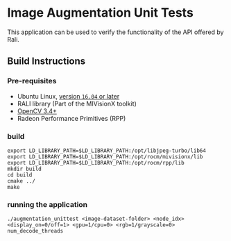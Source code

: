 # Image Augmentation Unit Tests
This application can be used to verify the functionality of the API offered by Rali.

## Build Instructions

### Pre-requisites
* Ubuntu Linux, [version `16.04` or later](https://www.microsoft.com/software-download/windows10)
* RALI library (Part of the MIVisionX toolkit)
* [OpenCV 3.4+](https://github.com/opencv/opencv/releases/tag/3.4.0)
* Radeon Performance Primitives (RPP)

### build
  ````
  export LD_LIBRARY_PATH=$LD_LIBRARY_PATH:/opt/libjpeg-turbo/lib64
  export LD_LIBRARY_PATH=$LD_LIBRARY_PATH:/opt/rocm/mivisionx/lib
  export LD_LIBRARY_PATH=$LD_LIBRARY_PATH:/opt/rocm/rpp/lib
  mkdir build
  cd build
  cmake ../
  make 
  ````
### running the application  
  ````
  ./augmentation_unittest <image-dataset-folder> <node_idx> <display_on=0/off=1> <gpu=1/cpu=0> <rgb=1/grayscale=0> num_decode_threads
  ````
